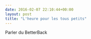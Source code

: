 ```yaml
---
date: 2016-02-07 22:10:44+00:00
layout: post
title: "L'heure pour les tous petits"
---
```


Parler du BetterBack
